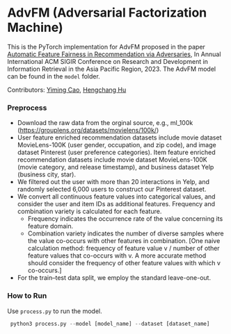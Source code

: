 # AdvFM (Adversarial Factorization Machine)

This is the PyTorch implementation for AdvFM proposed in the paper [Automatic Feature Fairness in Recommendation via Adversaries](), In Annual International ACM SIGIR Conference on Research and Development in Information Retrieval in the Asia Pacific Region, 2023. 
The AdvFM model can be found in the `model` folder.

Contributors: [Yiming Cao](https://github.com/caoymg), [Hengchang Hu](https://holdenhu.github.io/)



### Preprocess

- Download the raw data from the orginal source, e.g., ml_100k (https://grouplens.org/datasets/movielens/100k/)
- User feature enriched recommendation datasets include movie dataset MovieLens-100K (user gender, occupation, and zip code), and image dataset Pinterest (user preference categories). Item feature enriched recommendation datasets include movie dataset MovieLens-100K (movie category, and release timestamp), and business dataset Yelp (business city, star). 
- We filtered out the user with more than 20 interactions in Yelp, and randomly selected 6,000 users to construct our Pinterest dataset. 
- We convert all continuous feature values into categorical values, and consider the user and item IDs as additional features. Frequency and combination variety is calculated for each feature.
  - Frequency indicates the occurrence rate of the value concerning its feature domain.
  - Combination variety indicates the number of diverse samples where the value co-occurs with other features in combination. [One naive calculation method: frequency of  feature value v / number of other feature values that  co-occurs with v. A more accurate method should consider the frequency of other feature values with which v  co-occurs.]
- For the train–test data split, we employ the standard leave-one-out.



### How to Run

Use `process.py` to run the model.

```python
 python3 process.py --model [model_name] --dataset [dataset_name]
```
